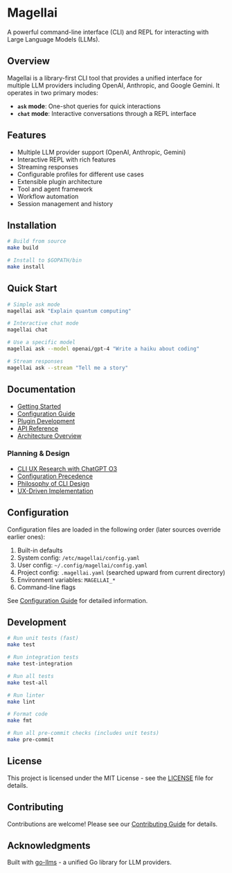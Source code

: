 # Magellai

A powerful command-line interface (CLI) and REPL for interacting with Large Language Models (LLMs).

## Overview

Magellai is a library-first CLI tool that provides a unified interface for multiple LLM providers including OpenAI, Anthropic, and Google Gemini. It operates in two primary modes:

- **`ask` mode**: One-shot queries for quick interactions
- **`chat` mode**: Interactive conversations through a REPL interface

## Features

- Multiple LLM provider support (OpenAI, Anthropic, Gemini)
- Interactive REPL with rich features
- Streaming responses
- Configurable profiles for different use cases
- Extensible plugin architecture
- Tool and agent framework
- Workflow automation
- Session management and history

## Installation

```bash
# Build from source
make build

# Install to $GOPATH/bin
make install
```

## Quick Start

```bash
# Simple ask mode
magellai ask "Explain quantum computing"

# Interactive chat mode
magellai chat

# Use a specific model
magellai ask --model openai/gpt-4 "Write a haiku about coding"

# Stream responses
magellai ask --stream "Tell me a story"
```

## Documentation

- [Getting Started](docs/user-guide/getting-started.md)
- [Configuration Guide](docs/user-guide/README.md)
- [Plugin Development](docs/technical/README.md)
- [API Reference](docs/api/README.md)
- [Architecture Overview](docs/technical/architecture.md)

### Planning & Design

- [CLI UX Research with ChatGPT O3](docs/planning/cli-ux-research-chatgpt-o3.md)
- [Configuration Precedence](docs/planning/configuration-precedence.md)
- [Philosophy of CLI Design](docs/planning/philosophy-cmdline.md)
- [UX-Driven Implementation](docs/planning/ux-driven-implementation.md)

## Configuration

Configuration files are loaded in the following order (later sources override earlier ones):

1. Built-in defaults
2. System config: `/etc/magellai/config.yaml`
3. User config: `~/.config/magellai/config.yaml`
4. Project config: `.magellai.yaml` (searched upward from current directory)
5. Environment variables: `MAGELLAI_*`
6. Command-line flags

See [Configuration Guide](docs/user-guide/README.md) for detailed information.

## Development

```bash
# Run unit tests (fast)
make test

# Run integration tests
make test-integration

# Run all tests
make test-all

# Run linter
make lint

# Format code
make fmt

# Run all pre-commit checks (includes unit tests)
make pre-commit
```

## License

This project is licensed under the MIT License - see the [LICENSE](LICENSE) file for details.

## Contributing

Contributions are welcome! Please see our [Contributing Guide](CONTRIBUTING.md) for details.

## Acknowledgments

Built with [go-llms](https://github.com/lexlapax/go-llms) - a unified Go library for LLM providers.